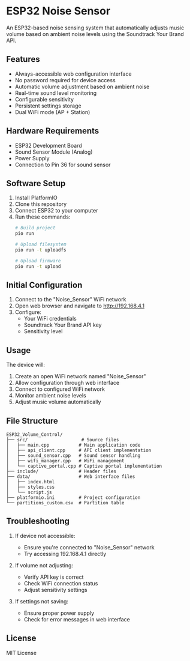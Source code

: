 # ESP32 Noise Sensor

An ESP32-based noise sensing system that automatically adjusts music volume based on ambient noise levels using the Soundtrack Your Brand API.

## Features

- Always-accessible web configuration interface
- No password required for device access
- Automatic volume adjustment based on ambient noise
- Real-time sound level monitoring
- Configurable sensitivity
- Persistent settings storage
- Dual WiFi mode (AP + Station)

## Hardware Requirements

- ESP32 Development Board
- Sound Sensor Module (Analog)
- Power Supply
- Connection to Pin 36 for sound sensor

## Software Setup

1. Install PlatformIO
2. Clone this repository
3. Connect ESP32 to your computer
4. Run these commands:
   ```bash
   # Build project
   pio run
   
   # Upload filesystem
   pio run -t uploadfs
   
   # Upload firmware
   pio run -t upload
   ```

## Initial Configuration

1. Connect to the "Noise_Sensor" WiFi network
2. Open web browser and navigate to http://192.168.4.1
3. Configure:
   - Your WiFi credentials
   - Soundtrack Your Brand API key
   - Sensitivity level

## Usage

The device will:
1. Create an open WiFi network named "Noise_Sensor"
2. Allow configuration through web interface
3. Connect to configured WiFi network
4. Monitor ambient noise levels
5. Adjust music volume automatically

## File Structure

```
ESP32_Volume_Control/
├── src/                    # Source files
│   ├── main.cpp           # Main application code
│   ├── api_client.cpp     # API client implementation
│   ├── sound_sensor.cpp   # Sound sensor handling
│   ├── wifi_manager.cpp   # WiFi management
│   └── captive_portal.cpp # Captive portal implementation
├── include/               # Header files
├── data/                  # Web interface files
│   ├── index.html
│   ├── styles.css
│   └── script.js
├── platformio.ini         # Project configuration
└── partitions_custom.csv  # Partition table
```

## Troubleshooting

1. If device not accessible:
   - Ensure you're connected to "Noise_Sensor" network
   - Try accessing 192.168.4.1 directly

2. If volume not adjusting:
   - Verify API key is correct
   - Check WiFi connection status
   - Adjust sensitivity settings

3. If settings not saving:
   - Ensure proper power supply
   - Check for error messages in web interface

## License

MIT License
